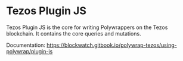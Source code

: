 # Tezos Plugin JS

Tezos Plugin JS is the core for writing Polywrappers on the Tezos blockchain. It contains the core queries and mutations.

Documentation: https://blockwatch.gitbook.io/polywrap-tezos/using-polywrap/plugin-js